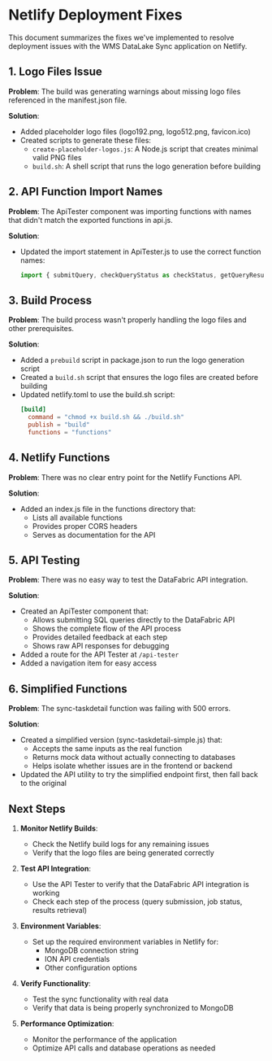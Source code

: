 # Netlify Deployment Fixes

This document summarizes the fixes we've implemented to resolve deployment issues with the WMS DataLake Sync application on Netlify.

## 1. Logo Files Issue

**Problem**: The build was generating warnings about missing logo files referenced in the manifest.json file.

**Solution**:
- Added placeholder logo files (logo192.png, logo512.png, favicon.ico)
- Created scripts to generate these files:
  - `create-placeholder-logos.js`: A Node.js script that creates minimal valid PNG files
  - `build.sh`: A shell script that runs the logo generation before building

## 2. API Function Import Names

**Problem**: The ApiTester component was importing functions with names that didn't match the exported functions in api.js.

**Solution**:
- Updated the import statement in ApiTester.js to use the correct function names:
  ```javascript
  import { submitQuery, checkQueryStatus as checkStatus, getQueryResults as getResults } from '../utils/api';
  ```

## 3. Build Process

**Problem**: The build process wasn't properly handling the logo files and other prerequisites.

**Solution**:
- Added a `prebuild` script in package.json to run the logo generation script
- Created a `build.sh` script that ensures the logo files are created before building
- Updated netlify.toml to use the build.sh script:
  ```toml
  [build]
    command = "chmod +x build.sh && ./build.sh"
    publish = "build"
    functions = "functions"
  ```

## 4. Netlify Functions

**Problem**: There was no clear entry point for the Netlify Functions API.

**Solution**:
- Added an index.js file in the functions directory that:
  - Lists all available functions
  - Provides proper CORS headers
  - Serves as documentation for the API

## 5. API Testing

**Problem**: There was no easy way to test the DataFabric API integration.

**Solution**:
- Created an ApiTester component that:
  - Allows submitting SQL queries directly to the DataFabric API
  - Shows the complete flow of the API process
  - Provides detailed feedback at each step
  - Shows raw API responses for debugging
- Added a route for the API Tester at `/api-tester`
- Added a navigation item for easy access

## 6. Simplified Functions

**Problem**: The sync-taskdetail function was failing with 500 errors.

**Solution**:
- Created a simplified version (sync-taskdetail-simple.js) that:
  - Accepts the same inputs as the real function
  - Returns mock data without actually connecting to databases
  - Helps isolate whether issues are in the frontend or backend
- Updated the API utility to try the simplified endpoint first, then fall back to the original

## Next Steps

1. **Monitor Netlify Builds**:
   - Check the Netlify build logs for any remaining issues
   - Verify that the logo files are being generated correctly

2. **Test API Integration**:
   - Use the API Tester to verify that the DataFabric API integration is working
   - Check each step of the process (query submission, job status, results retrieval)

3. **Environment Variables**:
   - Set up the required environment variables in Netlify for:
     - MongoDB connection string
     - ION API credentials
     - Other configuration options

4. **Verify Functionality**:
   - Test the sync functionality with real data
   - Verify that data is being properly synchronized to MongoDB

5. **Performance Optimization**:
   - Monitor the performance of the application
   - Optimize API calls and database operations as needed
